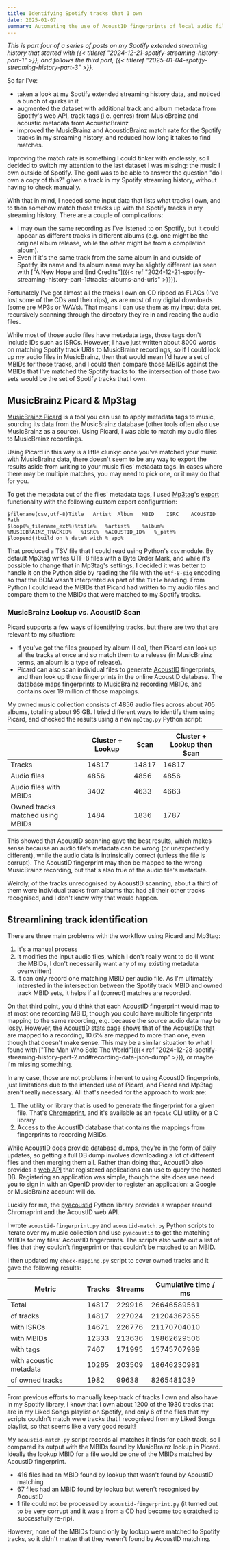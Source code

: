 ```yaml
---
title: Identifying Spotify tracks that I own
date: 2025-01-07
summary: Automating the use of AcoustID fingerprints of local audio files.
---
```


*This is part four of a series of posts on my Spotify extended streaming history that started with {{< titleref "2024-12-21-spotify-streaming-history-part-1" >}}, and follows the third part, {{< titleref "2025-01-04-spotify-streaming-history-part-3" >}}.*

So far I've:

- taken a look at my Spotify extended streaming history data, and noticed a bunch of quirks in it
- augmented the dataset with additional track and album metadata from Spotify's web API, track tags (i.e. genres) from MusicBrainz and acoustic metadata from AcousticBrainz
- improved the MusicBrainz and AcousticBrainz match rate for the Spotify tracks in my streaming history, and reduced how long it takes to find matches.

Improving the match rate is something I could tinker with endlessly, so I decided to switch my attention to the last dataset I was missing: the music I own outside of Spotify. The goal was to be able to answer the question "do I own a copy of this?" given a track in my Spotify streaming history, without having to check manually.

With that in mind, I needed some input data that lists what tracks I own, and to then somehow match those tracks up with the Spotify tracks in my streaming history. There are a couple of complications:

- I may own the same recording as I've listened to on Spotify, but it could appear as different tracks in different albums (e.g. one might be the original album release, while the other might be from a compilation album).
- Even if it's the same track from the same album in and outside of Spotify, its name and its album name may be slightly different (as seen with ["A New Hope and End Credits"]({{< ref "2024-12-21-spotify-streaming-history-part-1#tracks-albums-and-uris" >}})).

Fortunately I've got almost all the tracks I own on CD ripped as FLACs (I've lost some of the CDs and their rips), as are most of my digital downloads (some are MP3s or WAVs). That means I can use them as my input data set, recursively scanning through the directory they're in and reading the audio files.

While most of those audio files have metadata tags, those tags don't include IDs such as ISRCs. However, I have just written about 8000 words on matching Spotify track URIs to MusicBrainz recordings, so if I could look up my audio files in MusicBrainz, then that would mean I'd have a set of MBIDs for those tracks, and I could then compare those MBIDs against the MBIDs that I've matched the Spotify tracks to: the intersection of those two sets would be the set of Spotify tracks that I own.

## MusicBrainz Picard & Mp3tag

[MusicBrainz Picard](https://picard.musicbrainz.org/) is a tool you can use to apply metadata tags to music, sourcing its data from the MusicBrainz database (other tools often also use MusicBrainz as a source). Using Picard, I was able to match my audio files to MusicBrainz recordings.

Using Picard in this way is a little clunky: once you've matched your music with MusicBrainz data, there doesn't seem to be any way to export the results aside from writing to your music files' metadata tags. In cases where there may be multiple matches, you may need to pick one, or it may do that for you.

To get the metadata out of the files' metadata tags, I used [Mp3tag](https://docs.mp3tag.de/)'s [export](https://docs.mp3tag.de/export/) functionality with the following custom export configuration:

```
$filename(csv,utf-8)Title	Artist	Album	MBID	ISRC	ACOUSTID	Path
$loop(%_filename_ext%)%title%	%artist%	%album%	%MUSICBRAINZ_TRACKID%	%ISRC%	%ACOUSTID_ID%	%_path%
$loopend()build on %_date% with %_app%
```

That produced a TSV file that I could read using Python's `csv` module. By default Mp3tag writes UTF-8 files with a Byte Order Mark, and while it's possible to change that in Mp3tag's settings, I decided it was better to handle it on the Python side by reading the file with the `utf-8-sig` encoding so that the BOM wasn't interpreted as part of the `Title` heading. From Python I could read the MBIDs that Picard had written to my audio files and compare them to the MBIDs that were matched to my Spotify tracks.

### MusicBrainz Lookup vs. AcoustID Scan

 Picard supports a few ways of identifying tracks, but there are two that are relevant to my situation:

- If you've got the files grouped by album (I do), then Picard can look up all the tracks at once and so match them to a release (in MusicBrainz terms, an album is a type of release).
- Picard can also scan individual files to generate [AcoustID](https://acoustid.org/) fingerprints, and then look up those fingerprints in the online AcoustID database. The database maps fingerprints to MusicBrainz recording MBIDs, and contains over 19 million of those mappings.

My owned music collection consists of 4856 audio files across about 705 albums, totalling about 95 GB. I tried different ways to identify them using Picard, and checked the results using a new `mp3tag.py` Python script:

|                                  | Cluster + Lookup | Scan  | Cluster + Lookup then Scan |
| -------------------------------- | ---------------- | ----- | -------------------------- |
| Tracks                           | 14817            | 14817 | 14817                      |
| Audio files                      | 4856             | 4856  | 4856                       |
| Audio files with MBIDs           | 3402             | 4633  | 4663                       |
| Owned tracks matched using MBIDs | 1484             | 1836  | 1787                       |

This showed that AcoustID scanning gave the best results, which makes sense because an audio file's metadata can be wrong (or unexpectedly different), while the audio data is intrinsically correct (unless the file is corrupt). The AcoustID fingerprint may then be mapped to the wrong MusicBrainz recording, but that's also true of the audio file's metadata.

Weirdly, of the tracks unrecognised by AcoustID scanning, about a third of them were individual tracks from albums that had all their other tracks recognised, and I don't know why that would happen.

## Streamlining track identification

There are three main problems with the workflow using Picard and Mp3tag:

1. It's a manual process
2. It modifies the input audio files, which I don't really want to do (I want the MBIDs, I don't necessarily want any of my existing metadata overwritten)
3. It can only record one matching MBID per audio file. As I'm ultimately interested in the intersection between the Spotify track MBID and owned track MBID sets, it helps if all (correct) matches are recorded.

On that third point, you'd think that each AcoustID fingerprint would map to at most one recording MBID, though you could have multiple fingerprints mapping to the same recording, e.g. because the source audio data may be lossy. However, the [AcoustID stats page](https://acoustid.org/stats) shows that of the AcoustIDs that are mapped to a recording, 10.6% are mapped to more than one, even though that doesn't make sense. This may be a similar situation to what I found with ["The Man Who Sold The World"]({{< ref "2024-12-28-spotify-streaming-history-part-2.md#recording-data-json-dump" >}}), or maybe I'm missing something.

In any case, those are not problems inherent to using AcoustID fingerprints, just limitations due to the intended use of Picard, and Picard and Mp3tag aren't really necessary. All that's needed for the approach to work are:

1. The utility or library that is used to generate the fingerprint for a given file. That's [Chromaprint](https://acoustid.org/chromaprint), and it's available as an `fpcalc` CLI utility or a C library.
2. Access to the AcoustID database that contains the mappings from fingerprints to recording MBIDs.

While AcoustID does [provide database dumps](https://acoustid.org/database), they're in the form of daily updates, so getting a full DB dump involves downloading a lot of different files and then merging them all. Rather than doing that, AcoustID also provides a [web API](https://acoustid.org/webservice) that registered applications can use to query the hosted DB. Registering an application was simple, though the site does use need you to sign in with an OpenID provider to register an application: a Google or MusicBrainz account will do.

Luckily for me, the [pyacoustid](https://pypi.python.org/pypi/pyacoustid) Python library provides a wrapper around Chromaprint and the AcoustID web API.

I wrote `acoustid-fingerprint.py` and `acoustid-match.py` Python scripts to iterate over my music collection and use `pyacoustid` to get the matching MBIDs for my files' AcoustID fingerprints. The scripts also write out a list of files that they couldn't fingerprint or that couldn't be matched to an MBID.

I then updated my `check-mapping.py` script to cover owned tracks and it gave the following results:

| Metric                 | Tracks | Streams | Cumulative time / ms |
| ---------------------- | ------ | ------- | -------------------- |
| Total                  | 14817  | 229916  | 26646589561          |
| of tracks              | 14817  | 227024  | 21204367355          |
| with ISRCs             | 14671  | 226776  | 21170704010          |
| with MBIDs             | 12333  | 213636  | 19862629506          |
| with tags              | 7467   | 171995  | 15745707989          |
| with acoustic metadata | 10265  | 203509  | 18646230981          |
| of owned tracks        | 1982   |  99638  |  8265481039          |

From previous efforts to manually keep track of tracks I own and also have in my Spotify library, I know that I own about 1200 of the 1930 tracks that are in my Liked Songs playlist on Spotify, and only 6 of the files that my scripts couldn't match were tracks that I recognised from my Liked Songs playlist, so that seems like a very good result!

My `acoustid-match.py` script records all matches it finds for each track, so I compared its output with the MBIDs found by MusicBrainz lookup in Picard. Ideally the lookup MBID for a file would be one of the MBIDs matched by AcoustID fingerprint.

- 416 files had an MBID found by lookup that wasn't found by AcoustID matching
- 67 files had an MBID found by lookup but weren't recognised by AcoustID
- 1 file could not be processed by `acoustid-fingerprint.py` (it turned out to be very corrupt and it was a from a CD had become too scratched to successfully re-rip).

However, none of the MBIDs found only by lookup were matched to Spotify tracks, so it didn't matter that they weren't found by AcoustID matching.
